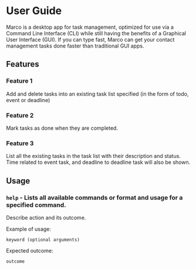 # User Guide
Marco is a desktop app for task management, optimized for use via a Command Line Interface (CLI) while still having the benefits of a Graphical User Interface (GUI). If you can type fast, Marco can get your contact management tasks done faster than traditional GUI apps.
## Features 

### Feature 1 
Add and delete tasks into an existing task list specified (in the form of todo, event or deadline)

### Feature 2
Mark tasks as done when they are completed.

### Feature 3
List all the existing tasks in the task list with their description and status.
Time related to event task, and deadline to deadline task will also be shown.


## Usage

### `help` - Lists all available commands or format and usage for a specified command.


Describe action and its outcome.

Example of usage: 

`keyword (optional arguments)`

Expected outcome:

`outcome`
